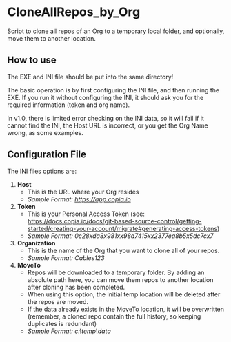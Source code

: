 # CloneAllRepos_by_Org
Script to clone all repos of an Org to a temporary local folder, and optionally, move them to another location.

## How to use
The EXE and INI file should be put into the same directory!

The basic operation is by first configuring the INI file, and then running the EXE.  If you run it without configuring the INI, it should ask you for the required information (token and org name).  

In v1.0, there is limited error checking on the INI data, so it will fail if it cannot find the INI, the Host URL is incorrect, or you get the Org Name wrong, as some examples.

## Configuration File
The INI files options are:

1. **Host**
    * This is the URL where your Org resides
	* *Sample Format: https://app.copia.io*
2. **Token**
    * This is your Personal Access Token (see: https://docs.copia.io/docs/git-based-source-control/getting-started/creating-your-account/migrate#generating-access-tokens)
	* *Sample Format: 0c28xda8x981xx98d7415xx2377ea8b5x5dc7cx7*
3. **Organization**
    * This is the name of the Org that you want to clone all of your repos.
	* *Sample Format: Cables123*
4. **MoveTo**
    * Repos will be downloaded to a temporary folder.  By adding an absolute path here, you can move them repos to another location after cloning has been completed.  
    * When using this option, the initial temp location will be deleted after the repos are moved.
    * If the data already exists in the MoveTo location, it will be overwritten (remember, a cloned repo contain the full history, so keeping duplicates is redundant)
	* *Sample Format: c:\temp\data*